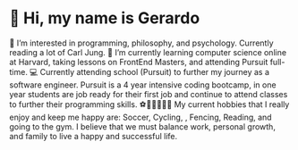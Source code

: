 # 👋 Hi, my name is Gerardo
 👀 I’m interested in programming, philosophy, and psychology. Currently reading a lot of Carl Jung.
 🌱 I’m currently learning computer science online at Harvard, taking lessons on FrontEnd Masters, and attending Pursuit full-time.
 💻 Currently attending school (Pursuit) to further my journey as a software engineer. Pursuit is a 4 year intensive coding bootcamp, in one year students are job ready for their first job and continue to attend classes to further their programming skills.
 ⚽🚴‍♂️🎶📖💪 My current hobbies that I really enjoy and keep me happy are: Soccer, Cycling, , Fencing, Reading, and going to the gym. I believe that we must balance work, personal growth, and family to live a happy and successful life. 

